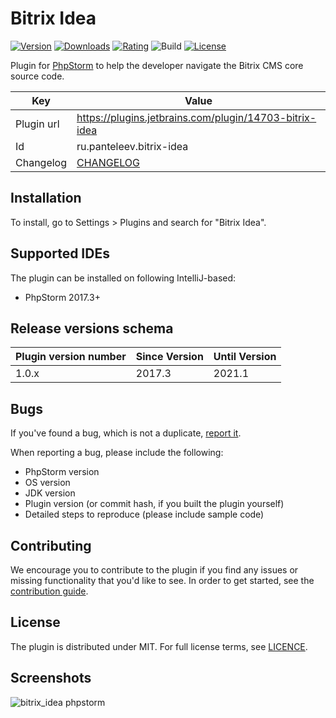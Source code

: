 # Bitrix Idea

[![Version](http://phpstorm.espend.de/badge/14703/version)](https://plugins.jetbrains.com/plugin/14703)
[![Downloads](http://phpstorm.espend.de/badge/14703/downloads)](https://plugins.jetbrains.com/plugin/14703)
[![Rating](https://img.shields.io/jetbrains/plugin/r/rating/14703-bitrix-idea?style=flat-square)](https://plugins.jetbrains.com/plugin/14703)
![Build](https://github.com/qq-agency/bitrix-idea/workflows/Build/badge.svg)
[![License](https://img.shields.io/github/license/qq-agency/bitrix-idea?style=flat-square)](https://plugins.jetbrains.com/plugin/14703)

<!-- Plugin description -->
Plugin for [PhpStorm](http://www.jetbrains.com/phpstorm) to help 
the developer navigate the Bitrix CMS core source code.
<!-- Plugin description end -->

Key         | Value
----------- | -----------
Plugin url  | https://plugins.jetbrains.com/plugin/14703-bitrix-idea
Id          | ru.panteleev.bitrix-idea
Changelog   | [CHANGELOG](CHANGELOG.md)

## Installation

To install, go to Settings > Plugins and search for "Bitrix Idea".

## Supported IDEs

The plugin can be installed on following IntelliJ-based:

* PhpStorm 2017.3+

## Release versions schema

| Plugin version number | Since Version | Until Version |
| ----- | ------ | ------ |
| 1.0.x | 2017.3 | 2021.1 |

## Bugs

If you've found a bug, which is not a duplicate, [report it](https://github.com/qq-agency/bitrix-idea/issues).

When reporting a bug, please include the following:

* PhpStorm version
* OS version
* JDK version
* Plugin version (or commit hash, if you built the plugin yourself)
* Detailed steps to reproduce (please include sample code)

## Contributing

We encourage you to contribute to the plugin if you find any issues 
or missing functionality that you'd like to see. 
In order to get started, see the [contribution guide](CONTRIBUTING.md).

## License

The plugin is distributed under MIT. 
For full license terms, see [LICENCE](LICENCE.md).

## Screenshots

![bitrix_idea phpstorm](https://plugins.jetbrains.com/files/14703/screenshot_22644.png)